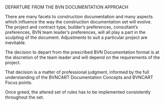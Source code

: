 DEPARTURE FROM THE BVN DOCUMENTATION APPROACH

There are many facets to construction documentation and many aspects which influence the way the construction documentation set will evolve. The project and contract type, builder’s preferences, consultant’s preferences, BVN team leader’s preferences, will all play a part in the sculpting of the document. Adjustments to suit a particular project are inevitable.

The decision to depart from the prescribed BVN Documentation format is at the discretion of the team leader and will depend on the requirements of the project.

That decision is a matter of professional judgment, informed by the full understanding of the BVNCART Documentation Concepts and BVNCART Focus points.

Once  greed, the altered set of rules has to be implemented consistently throughout the set.